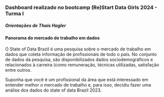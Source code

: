 ### Dashboard realizado no bootcamp (Re)Start Data Girls 2024 - Turma I
##### Orientações de Thaís Hagler

#### Panorama do mercado de trabalho em dados ####

<p>O State of Data Brazil é uma pesquisa sobre o mercado de trabalho em dados que coleta
informação de profissionais de todo o país. No conjunto de dados da pesquisa, são
disponibilizados dados sociodemográficos e relacionados à carreira (como remuneração,
técnicas utilizadas, satisfação entre outros.
<p>Suponha que você é um profissional da área que está interessado em entender melhor o
mercado de trabalho e, para isso, decidiu fazer uma análise dos dados do state of data
Brazil 2023.</p>